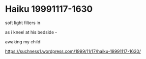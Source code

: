 # Haiku 19991117-1630  
soft light filters in  
as i kneel at his bedside -  
awaking my child  
  
  
https://suchness1.wordpress.com/1999/11/17/haiku-19991117-1630/